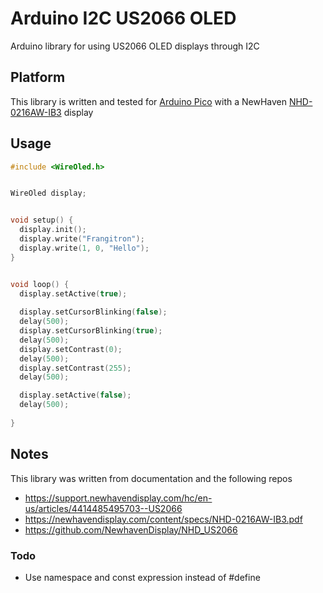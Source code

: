 # Arduino I2C US2066 OLED

Arduino library for using US2066 OLED displays through I2C

## Platform

This library is written and tested for [Arduino Pico](https://arduino-pico.readthedocs.io/en/latest/) 
with a NewHaven [NHD-0216AW-IB3](https://newhavendisplay.com/2x16-character-blue-modular-oled-arduino-ready-with-i2c-interface/) display

## Usage

```C++
#include <WireOled.h>


WireOled display;


void setup() {
  display.init();
  display.write("Frangitron");
  display.write(1, 0, "Hello");
}


void loop() {
  display.setActive(true);
  
  display.setCursorBlinking(false);
  delay(500);
  display.setCursorBlinking(true);
  delay(500);
  display.setContrast(0);
  delay(500);
  display.setContrast(255);
  delay(500);

  display.setActive(false);
  delay(500);
  
}
```

## Notes

This library was written from documentation and the following repos
- https://support.newhavendisplay.com/hc/en-us/articles/4414485495703--US2066
- https://newhavendisplay.com/content/specs/NHD-0216AW-IB3.pdf
- https://github.com/NewhavenDisplay/NHD_US2066

### Todo

- Use namespace and const expression instead of #define
